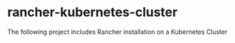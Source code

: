 # rancher-kubernetes-cluster
The following project includes Rancher installation on a Kubernetes Cluster
